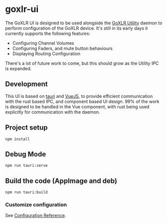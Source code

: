 # goxlr-ui

The GoXLR UI is designed to be used alongside the [GoXLR Utility](https://github.com/GoXLR-on-Linux/goxlr-utility) daemon
to perform configuration of the GoXLR device. It's still in its early days it currently supports the following features:

* Configuring Channel Volumes
* Configuring Faders, and mute button behaviours
* Displaying Routing Configuration

There's a lot of future work to come, but this should grow as the Utility IPC is expanded.

## Development
This UI is based on [tauri](https://tauri.app) and [VueJS](https://vuejs.org), to provide efficient communication with
the rust based IPC, and component based UI design. 99% of the work is designed to be handled in the Vue component, with
rust being used explicitly for communication with the daemon.

## Project setup
```
npm install
```

## Debug Mode
```
npm run tauri:serve
```

## Build the code (AppImage and deb)
```
npm run tauri:build
```


### Customize configuration
See [Configuration Reference](https://cli.vuejs.org/config/).
